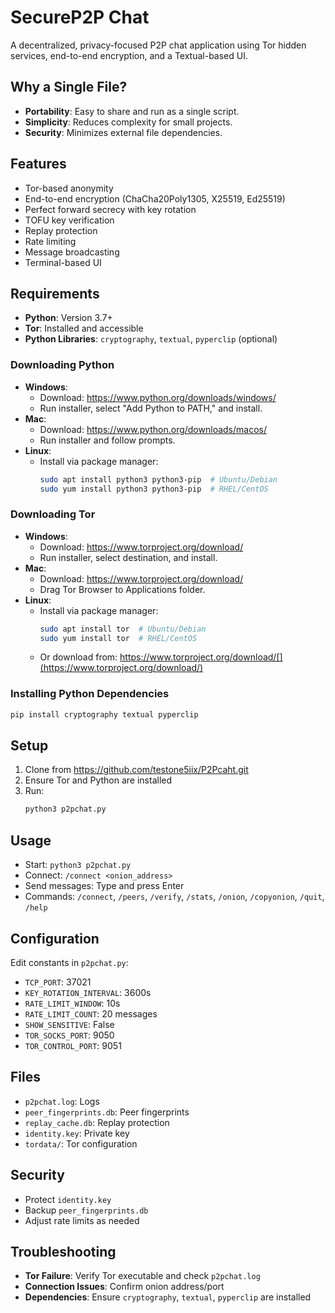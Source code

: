 # SecureP2P Chat

A decentralized, privacy-focused P2P chat application using Tor hidden services, end-to-end encryption, and a Textual-based UI.

## Why a Single File?

- **Portability**: Easy to share and run as a single script.
- **Simplicity**: Reduces complexity for small projects.
- **Security**: Minimizes external file dependencies.

## Features

- Tor-based anonymity
- End-to-end encryption (ChaCha20Poly1305, X25519, Ed25519)
- Perfect forward secrecy with key rotation
- TOFU key verification
- Replay protection
- Rate limiting
- Message broadcasting
- Terminal-based UI

## Requirements

- **Python**: Version 3.7+
- **Tor**: Installed and accessible
- **Python Libraries**: `cryptography`, `textual`, `pyperclip` (optional)

### Downloading Python

- **Windows**:
  - Download: https://www.python.org/downloads/windows/
  - Run installer, select "Add Python to PATH," and install.[](https://www.python.org/downloads/)
- **Mac**:
  - Download: https://www.python.org/downloads/macos/
  - Run installer and follow prompts.[](https://www.python.org/downloads/)
- **Linux**:
  - Install via package manager:
    ```bash
    sudo apt install python3 python3-pip  # Ubuntu/Debian
    sudo yum install python3 python3-pip  # RHEL/CentOS
    ```

### Downloading Tor

- **Windows**:
  - Download: https://www.torproject.org/download/
  - Run installer, select destination, and install.[](https://www.geeksforgeeks.org/installation-guide/how-to-download-and-install-tor-browser-on-windows/)
- **Mac**:
  - Download: https://www.torproject.org/download/
  - Drag Tor Browser to Applications folder.[](https://vpnoverview.com/privacy/anonymous-browsing/how-to-install-tor/)
- **Linux**:
  - Install via package manager:
    ```bash
    sudo apt install tor  # Ubuntu/Debian
    sudo yum install tor  # RHEL/CentOS
    ```
  - Or download from: https://www.torproject.org/download/[](https://www.torproject.org/download/)

### Installing Python Dependencies

```bash
pip install cryptography textual pyperclip
```

## Setup

1. Clone from https://github.com/testone5iix/P2Pcaht.git
2. Ensure Tor and Python are installed
3. Run:
   ```bash
   python3 p2pchat.py
   ```

## Usage

- Start: `python3 p2pchat.py`
- Connect: `/connect <onion_address>`
- Send messages: Type and press Enter
- Commands: `/connect`, `/peers`, `/verify`, `/stats`, `/onion`, `/copyonion`, `/quit`, `/help`

## Configuration

Edit constants in `p2pchat.py`:
- `TCP_PORT`: 37021
- `KEY_ROTATION_INTERVAL`: 3600s
- `RATE_LIMIT_WINDOW`: 10s
- `RATE_LIMIT_COUNT`: 20 messages
- `SHOW_SENSITIVE`: False
- `TOR_SOCKS_PORT`: 9050
- `TOR_CONTROL_PORT`: 9051

## Files

- `p2pchat.log`: Logs
- `peer_fingerprints.db`: Peer fingerprints
- `replay_cache.db`: Replay protection
- `identity.key`: Private key
- `tordata/`: Tor configuration

## Security

- Protect `identity.key`
- Backup `peer_fingerprints.db`
- Adjust rate limits as needed

## Troubleshooting

- **Tor Failure**: Verify Tor executable and check `p2pchat.log`
- **Connection Issues**: Confirm onion address/port
- **Dependencies**: Ensure `cryptography`, `textual`, `pyperclip` are installed

